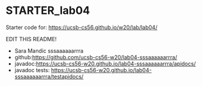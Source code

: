 # STARTER_lab04

Starter code for: <https://ucsb-cs56.github.io/w20/lab/lab04/>

EDIT THIS README!
* Sara Mandic sssaaaaaarrra
* github:<https://github.com/ucsb-cs56-w20/lab04-sssaaaaaarrra/>
* javadoc:<https://ucsb-cs56-w20.github.io/lab04-sssaaaaaarrra/apidocs/>
* javadoc tests: <https://ucsb-cs56-w20.github.io/lab04-sssaaaaaarrra/testapidocs/>

